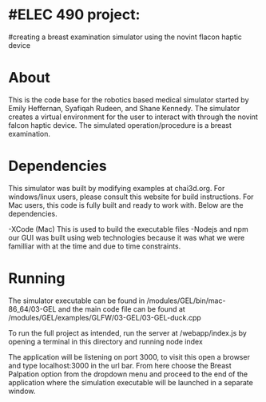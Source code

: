 # #ELEC 490 project: 
#creating a breast examination simulator using the novint flacon haptic device

# About
This is the code base for the robotics based medical simulator started by 
Emily Heffernan, Syafiqah Rudeen, and Shane Kennedy. The simulator creates 
a virtual environment for the user to interact with through the novint
falcon haptic device. The simulated operation/procedure is a breast 
examination.

# Dependencies
This simulator was built by modifying examples at chai3d.org. For windows/linux
users, please consult this website for build instructions. For Mac users,
this code is fully built and ready to work with. Below are the dependencies.

-XCode (Mac) This is used to build the executable files
-Nodejs and npm our GUI was built using web technologies because it was what
we were familliar with at the time and due to time constraints.

# Running
The simulator executable can be found in /modules/GEL/bin/mac-86_64/03-GEL and
the main code file can be found at /modules/GEL/examples/GLFW/03-GEL/03-GEL-duck.cpp

To run the full project as intended, run the server at /webapp/index.js by opening
a terminal in this directory and running node index

The application will be listening on port 3000, to visit this open a browser
and type localhost:3000 in the url bar. From here choose the Breast Palpation 
option from the dropdown menu and proceed to the end of the application where
the simulation executable will be launched in a separate window.

